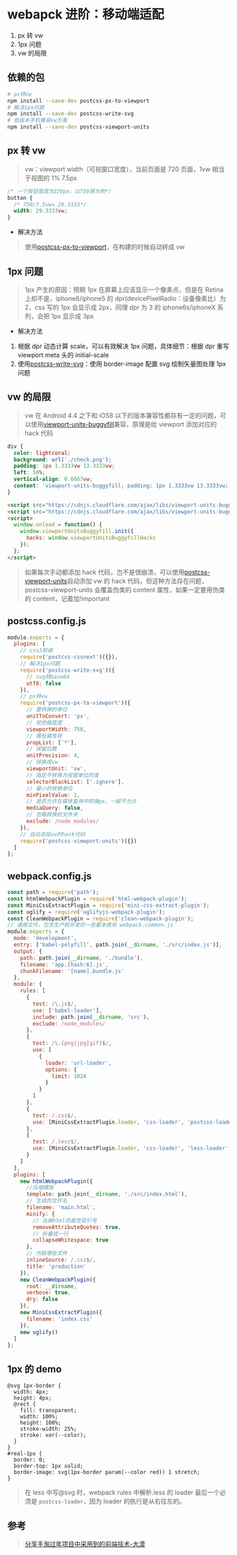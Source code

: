 # webapck 进阶：移动端适配

1. px 转 vw
2. 1px 问题
3. vw 的局限

## 依赖的包

```bash
# px转vw
npm install --save-dev postcss-px-to-viewport
# 解决1px问题
npm install --save-dev postcss-write-svg
# 低版本手机兼容vw方案
npm install --save-dev postcss-viewport-units
```

## px 转 vw

> vw：viewport width（可视窗口宽度），当前页面是 720 页面，1vw 相当于视图的 1% 7.5px

```css
/* 一个按钮宽度为220px，以750屏为例*/
button {
  /* 750/7.5vw= 29.3333*/
  width: 29.3333vw;
}
```

- 解决方法

> 使用[postcss-px-to-viewport](https://github.com/evrone/postcss-px-to-viewport)，在构建的时候自动转成 vw

## 1px 问题

> 1px 产生的原因：预期 1px 在屏幕上应该显示一个像素点，但是在 Retina 上却不是，iphone6/iphone5 的 dpr(devicePixelRadio：设备像素比）为 2，css 写的 1px 会显示成 2px，同理 dpr 为 3 的 iphone6s/iphoneX 系列，会把 1px 显示成 3px

- 解决方法

1. 根据 dpr 动态计算 scale，可以有效解决 1px 问题，具体细节：根据 dpr 重写 viewport meta 头的 initial-scale
2. 使用[postcss-write-svg](https://github.com/jonathantneal/postcss-write-svg)：使用 border-image 配置 svg 绘制矢量图处理 1px 问题

## vw 的局限

> vw 在 Android 4.4 之下和 iOS8 以下的版本兼容性都存有一定的问题，可以使用[viewport-units-buggyfill](https://github.com/rodneyrehm/viewport-units-buggyfill)兼容，原理是给 viewport 添加对应的 hack 代码

```css
div {
  color: lightcoral;
  background: url('./check.png');
  padding: 1px 1.3333vw 13.3333vw;
  left: 50%;
  vertical-align: 0.6667vw;
  content: 'viewport-units-buggyfill; padding: 1px 1.3333vw 13.3333vw; vertical-align: 0.6667vw';
}
```

```html
<script src="https://cdnjs.cloudflare.com/ajax/libs/viewport-units-buggyfill/0.6.2/viewport-units-buggyfill.hacks.min.js"></script>
<script src="https://cdnjs.cloudflare.com/ajax/libs/viewport-units-buggyfill/0.6.2/viewport-units-buggyfill.min.js"></script>
<script>
  window.onload = function() {
    window.viewportUnitsBuggyfill.init({
      hacks: window.viewportUnitsBuggyfillHacks
    });
  };
</script>
```

> 如果每次手动都添加 hack 代码，岂不是很崩溃，可以使用[postcss-viewport-units](https://github.com/springuper/postcss-viewport-units)自动添加 vw 的 hack 代码，但这种方法存在问题，postcss-viewport-units 会覆盖伪类的 content 属性，如果一定要用伪类的 content，记着加!important

## postcss.config.js

```js
module.exports = {
  plugins: [
    // css3前缀
    require('postcss-cssnext')({}),
    // 解决1px问题
    require('postcss-write-svg')({
      // svg转base64
      utf8: false
    }),
    // px转vw
    require('postcss-px-to-viewport')({
      // 要转换的单位
      unitToConvert: 'px',
      // 视觉稿宽度
      viewportWidth: 750,
      // 哪些属性转
      propList: ['*'],
      // 保留位数
      unitPrecision: 4,
      // 转换成vw
      viewportUnit: 'vw',
      // 指定不转换为视窗单位的类
      selectorBlackList: ['.ignore'],
      // 最小的转换单位
      minPixelValue: 1,
      // 是否允许在媒体查询中转换px，一般不允许
      mediaQuery: false,
      // 忽略转换的文件夹
      exclude: /node_modules/
    }),
    // 自动添加vw的hack代码
    require('postcss-viewport-units')({})
  ]
};
```

## webpack.config.js

```js
const path = require('path');
const htmlWebpackPlugin = require('html-webpack-plugin');
const MiniCssExtractPlugin = require('mini-css-extract-plugin');
const uglify = require('uglifyjs-webpack-plugin');
const CleanWebpackPlugin = require('clean-webpack-plugin');
// 通用文件，包含生产和开发的一些基本使用 webpack.common.js
module.exports = {
  mode: 'development',
  entry: ['babel-polyfill', path.join(__dirname, './src/index.js')],
  output: {
    path: path.join(__dirname, './bundle'),
    filename: 'app.[hash:6].js',
    chunkFilename: '[name].bundle.js'
  },
  module: {
    rules: [
      {
        test: /\.js$/,
        use: ['babel-loader'],
        include: path.join(__dirname, 'src'),
        exclude: /node_modules/
      },
      {
        test: /\.(png|jpg|gif)$/,
        use: [
          {
            loader: 'url-loader',
            options: {
              limit: 1024
            }
          }
        ]
      },
      {
        test: /.css$/,
        use: [MiniCssExtractPlugin.loader, 'css-loader', 'postcss-loader']
      },
      {
        test: /.less$/,
        use: [MiniCssExtractPlugin.loader, 'css-loader', 'less-loader', 'postcss-loader']
      }
    ]
  },
  plugins: [
    new htmlWebpackPlugin({
      //压缩模版
      template: path.join(__dirname, './src/index.html'),
      // 生成的文件名
      filename: 'main.html',
      minify: {
        // 去掉html的属性双引号
        removeAttributeQuotes: true,
        // 折叠成一行
        collapseWhitespace: true
      },
      // 内联哪些文件
      inlineSource: /.css$/,
      title: 'production'
    }),
    new CleanWebpackPlugin({
      root: __dirname,
      verbose: true,
      dry: false
    }),
    new MiniCssExtractPlugin({
      filename: 'index.css'
    }),
    new uglify()
  ]
};
```

## 1px 的 demo

```less
@svg 1px-border {
  width: 4px;
  height: 4px;
  @rect {
    fill: transparent;
    width: 100%;
    height: 100%;
    stroke-width: 25%;
    stroke: var(--color);
  }
}
#real-1px {
  border: 0;
  border-top: 1px solid;
  border-image: svg(1px-border param(--color red)) 1 stretch;
}
```

> 在 less 中写@svg 时，webpack rules 中解析.less 的 loader 最后一个必须是 `postcss-loader`，因为 loader 的执行是从右往左的。

## 参考

> [分享手淘过年项目中采用到的前端技术-大漠](https://www.itcodemonkey.com/article/2464.html)
